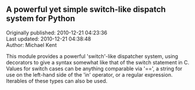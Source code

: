 ## A powerful yet simple switch-like dispatch system for Python  
Originally published: 2010-12-21 04:23:36  
Last updated: 2010-12-21 04:38:48  
Author: Michael Kent  
  
This module provides a powerful 'switch'-like dispatcher system, using decorators to give a syntax somewhat like that of the switch statement in C.  Values for switch cases can be anything comparable via '==', a string for use on the left-hand side of the 'in' operator, or a regular expression.
Iterables of these types can also be used.
